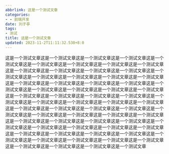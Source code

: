 ```yaml
---
abbrlink: 这是一个测试文章
categories:
- - 前端开发
date: 刘子亭
tags:
- 测试
title: 这是一个测试文章
updated: 2023-11-2T11:11:32.530+8:0
---
```

这是一个测试文章这是一个测试文章这是一个测试文章这是一个测试文章这是一个测试文章这是一个测试文章这是一个测试文章这是一个测试文章这是一个测试文章这是一个测试文章这是一个测试文章这是一个测试文章这是一个测试文章这是一个测试文章这是一个测试文章这是一个测试文章这是一个测试文章这是一个测试文章这是一个测试文章这是一个测试文章这是一个测试文章这是一个测试文章这是一个测试文章这是一个测试文章这是一个测试文章这是一个测试文章这是一个测试文章这是一个测试文章这是一个测试文章这是一个测试文章这是一个测试文章这是一个测试文章这是一个测试文章这是一个测试文章这是一个测试文章这是一个测试文章这是一个测试文章这是一个测试文章这是一个测试文章这是一个测试文章这是一个测试文章这是一个测试文章这是一个测试文章这是一个测试文章这是一个测试文章这是一个测试文章这是一个测试文章这是一个测试文章这是一个测试文章这是一个测试文章这是一个测试文章这是一个测试文章这是一个测试文章这是一个测试文章这是一个测试文章这是一个测试文章这是一个测试文章这是一个测试文章这是一个测试文章这是一个测试文章这是一个测试文章这是一个测试文章这是一个测试文章这是一个测试文章这是一个测试文章这是一个测试文章这是一个测试文章
